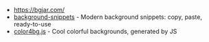 - https://bgjar.com/
- [background-snippets](https://github.com/ibelick/background-snippets) - Modern background snippets: copy, paste, ready-to-use
- [color4bg.js](https://github.com/winterx/color4bg.js) - Cool colorful backgrounds, generated by JS
